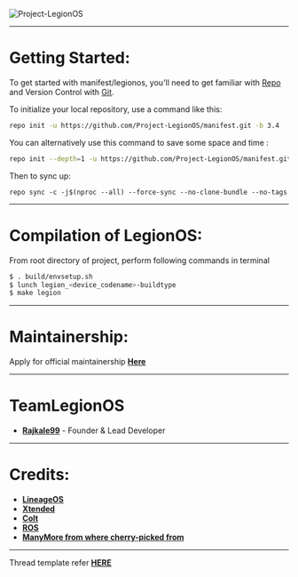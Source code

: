 ![Project-LegionOS](https://raw.githubusercontent.com/Project-LegionOS/xda_template/10/logos/legion.jpg)

---------------------------------------------------------------------------------------
 Getting Started:
 ==============

To get started with manifest/legionos, you'll need to get familiar with [Repo](https://source.android.com/source/using-repo.html) and Version Control with [Git](https://source.android.com/source/version-control.html).

To initialize your local repository, use a command like this:

```bash
repo init -u https://github.com/Project-LegionOS/manifest.git -b 3.4

```
You can alternatively use this command to save some space and time :

```bash
repo init --depth=1 -u https://github.com/Project-LegionOS/manifest.git -b 3.4

```

Then to sync up:

```
repo sync -c -j$(nproc --all) --force-sync --no-clone-bundle --no-tags
```

---------------------------------------------------------------------------------------
 Compilation of  LegionOS:
 ==================

From root directory of project, perform following commands in terminal

```bash
$ . build/envsetup.sh
$ lunch legion_<device_codename>-buildtype
$ make legion
```
---------------------------------------------------------------------------------------
 Maintainership:
 ================

 Apply for official maintainership [**Here**](https://docs.google.com/forms/d/e/1FAIpQLSfFtMhXooFToxvjTAk-5vt2t06BVnRKhhdkXvDgJE3c6cZ8wg/viewform)

---------------------------------------------------------------------------------------
 TeamLegionOS
 ===============

 * [**Rajkale99**](https://t.me/rajkale99) - Founder & Lead Developer
 
---------------------------------------------------------------------------------------
 Credits:
 =======

 * [**LineageOS**](https://github.com/LineageOS)
 * [**Xtended**](https://github.com/Project-Xtended)
 * [**Colt**](https://github.com/Colt-Enigma)
 * [**ROS**](https://github.com/RevengeOS)
 * [**ManyMore from where cherry-picked from**](https://github.com)

---------------------------------------------------------------------------------------

Thread template refer [**HERE**](https://github.com/Project-LegionOS/xda_template/blob/10/template.txt)
